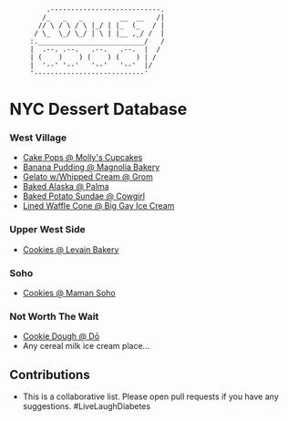              .---------------------------.
            /_   _   _         __  __   /|
           // \ / \ / \ |_/ | |_  (_   / |
          / \_  \_/ \_/ | \ | |__ ,_/ /  |
         :.__________________________/   /
         |  .--. .--.   .--.   .--.  |  /
         | (    )    ) (    ) (    ) | /
         |  '--' '--'   '--'   '--'  |/
         '---------------------------' 

# NYC Dessert Database

### West Village
* [Cake Pops @ Molly's Cupcakes](https://www.yelp.com/biz/mollys-cupcakes-new-york)
* [Banana Pudding @ Magnolia Bakery](https://www.yelp.com/biz/magnolia-bakery-west-village-new-york)
* [Gelato w/Whipped Cream @ Grom](https://www.yelp.com/biz/grom-new-york-3?osq=Grom)
* [Baked Alaska @ Palma](https://www.yelp.com/biz/palma-new-york)
* [Baked Potato Sundae @ Cowgirl](https://www.yelp.com/biz/cowgirl-new-york)
* [Lined Waffle Cone @ Big Gay Ice Cream](https://www.yelp.com/biz/big-gay-ice-cream-shop-new-york-2)
### Upper West Side
* [Cookies @ Levain Bakery](https://www.yelp.com/biz/levain-bakery-new-york?osq=levain)
### Soho
* [Cookies @ Maman Soho](https://www.yelp.com/biz/maman-soho-new-york)
### Not Worth The Wait
* [Cookie Dough @ Dō](https://www.yelp.com/biz/d%C5%8D-cookie-dough-confections-new-york-2?osq=do)
* Any cereal milk ice cream place...

## Contributions
* This is a collaborative list. Please open pull requests if you have any suggestions. #LiveLaughDiabetes


